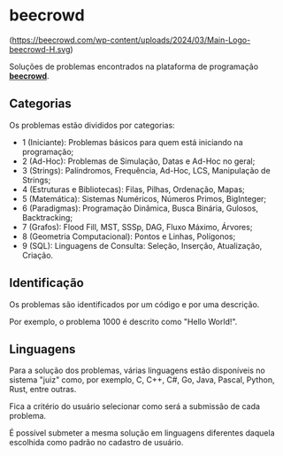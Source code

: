 # beecrowd
(https://beecrowd.com/wp-content/uploads/2024/03/Main-Logo-beecrowd-H.svg)

Soluções de problemas encontrados na plataforma de programação **[beecrowd](https://beecrowd.com/pt/)**.

## Categorias
Os problemas estão divididos por categorias:
- 1 (Iniciante): Problemas básicos para quem está iniciando na programação;
- 2 (Ad-Hoc): Problemas de Simulação, Datas e Ad-Hoc no geral;
- 3 (Strings): Palíndromos, Frequência, Ad-Hoc, LCS, Manipulação de Strings;
- 4 (Estruturas e Bibliotecas): Filas, Pilhas, Ordenação, Mapas;
- 5 (Matemática): Sistemas Numéricos, Números Primos, BigInteger;
- 6 (Paradigmas): Programação Dinâmica, Busca Binária, Gulosos, Backtracking;
- 7 (Grafos): Flood Fill, MST, SSSp, DAG, Fluxo Máximo, Árvores;
- 8 (Geometria Computacional): Pontos e Linhas, Polígonos;
- 9 (SQL): Linguagens de Consulta: Seleção, Inserção, Atualização, Criação.

## Identificação
Os problemas são identificados por um código e por uma descrição.

Por exemplo, o problema 1000 é descrito como "Hello World!".

## Linguagens
Para a solução dos problemas, várias linguagens estão disponíveis no sistema "juiz" como, por exemplo, C, C++, C#, Go, Java, Pascal, Python, Rust, entre outras.

Fica a critério do usuário selecionar como será a submissão de cada problema.

É possível submeter a mesma solução em linguagens diferentes daquela escolhida como padrão no cadastro de usuário.

